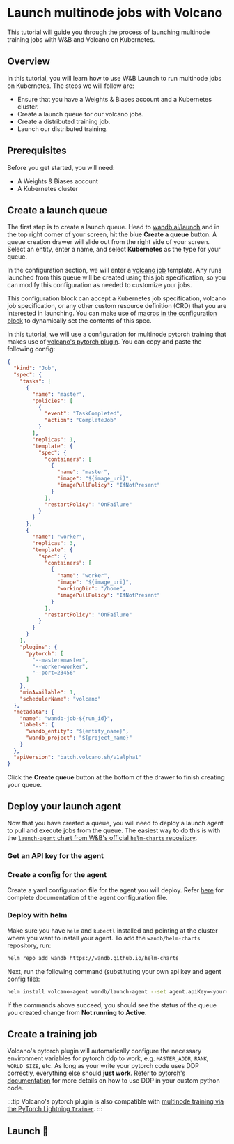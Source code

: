 # Launch multinode jobs with Volcano

This tutorial will guide you through the process of launching multinode training jobs with W&B and Volcano on Kubernetes.

## Overview

In this tutorial, you will learn how to use W&B Launch to run multinode jobs on Kubernetes. The steps we will follow are:

- Ensure that you have a Weights & Biases account and a Kubernetes cluster.
- Create a launch queue for our volcano jobs.
- Create a distributed training job.
- Launch our distributed training.

## Prerequisites

Before you get started, you will need:

- A Weights & Biases account
- A Kubernetes cluster


## Create a launch queue

The first step is to create a launch queue. Head to [wandb.ai/launch](https://wandb.ai/launch) and in the top right corner of your screen, hit the blue **Create a queue** button. A queue creation drawer will slide out from the right side of your screen. Select an entity, enter a name, and select **Kubernetes** as the type for your queue.

In the configuration section, we will enter a [volcano job](https://volcano.sh/en/docs/vcjob/) template. Any runs launched from this queue will be created using this job specification, so you can modify this configuration as needed to customize your jobs.

This configuration block can accept a Kubernetes job specification, volcano job specification, or any other custom resource definition (CRD) that you are interested in launching. You can make use of [macros in the configuration block](../guides/launch/kubernetes#custom-controllers) to dynamically set the contents of this spec.

In this tutorial, we will use a configuration for multinode pytorch training that makes use of [volcano's pytorch plugin](https://github.com/volcano-sh/volcano/blob/master/docs/user-guide/how_to_use_pytorch_plugin.md). You can copy and paste the following config:

```json
{
  "kind": "Job",
  "spec": {
    "tasks": [
      {
        "name": "master",
        "policies": [
          {
            "event": "TaskCompleted",
            "action": "CompleteJob"
          }
        ],
        "replicas": 1,
        "template": {
          "spec": {
            "containers": [
              {
                "name": "master",
                "image": "${image_uri}",
                "imagePullPolicy": "IfNotPresent"
              }
            ],
            "restartPolicy": "OnFailure"
          }
        }
      },
      {
        "name": "worker",
        "replicas": 3,
        "template": {
          "spec": {
            "containers": [
              {
                "name": "worker",
                "image": "${image_uri}",
                "workingDir": "/home",
                "imagePullPolicy": "IfNotPresent"
              }
            ],
            "restartPolicy": "OnFailure"
          }
        }
      }
    ],
    "plugins": {
      "pytorch": [
        "--master=master",
        "--worker=worker",
        "--port=23456"
      ]
    },
    "minAvailable": 1,
    "schedulerName": "volcano"
  },
  "metadata": {
    "name": "wandb-job-${run_id}",
    "labels": {
      "wandb_entity": "${entity_name}",
      "wandb_project": "${project_name}"
    }
  },
  "apiVersion": "batch.volcano.sh/v1alpha1"
}
```

Click the **Create queue** button at the bottom of the drawer to finish creating your queue.

## Deploy your launch agent

Now that you have created a queue, you will need to deploy a launch agent to pull and execute jobs from the queue. The easiest way to do this is with the [`launch-agent` chart from W&B's official `helm-charts` repository](https://github.com/wandb/helm-charts/tree/main/charts/launch-agent).

### Get an API key for the agent

### Create a config for the agent

Create a yaml configuration file for the agent you will deploy. Refer [here](../guides/launch/run-agent.md#agent-configuration) for complete documentation of the agent configuration file.

### Deploy with helm

Make sure you have `helm` and `kubectl` installed and pointing at the cluster where you want to install your agent. To add the `wandb/helm-charts` repository, run:

```bash
helm repo add wandb https://wandb.github.io/helm-charts
```

Next, run the following command (substituting your own api key and agent config file):
```bash
helm install volcano-agent wandb/launch-agent --set agent.apiKey=<your-api-key> --set-file launchConfig=<path-to-your-launch-config>
```

If the commands above succeed, you should see the status of the queue you created change from **Not running** to **Active**.

## Create a training job

Volcano's pytorch plugin will automatically configure the necessary environment variables for pytorch ddp to work, e.g. `MASTER_ADDR`, `RANK`, `WORLD_SIZE`, etc. As long as your write your pytorch code uses DDP correctly, everything else should **just work**. Refer to [pytorch's documentation](https://pytorch.org/tutorials/intermediate/ddp_tutorial.html) for more details on how to use DDP in your custom python code.

:::tip
Volcano's pytorch plugin is also compatible with [multinode training via the PyTorch Lightning `Trainer`](https://lightning.ai/docs/pytorch/stable/common/trainer.html#num-nodes).
:::

## Launch 🚀